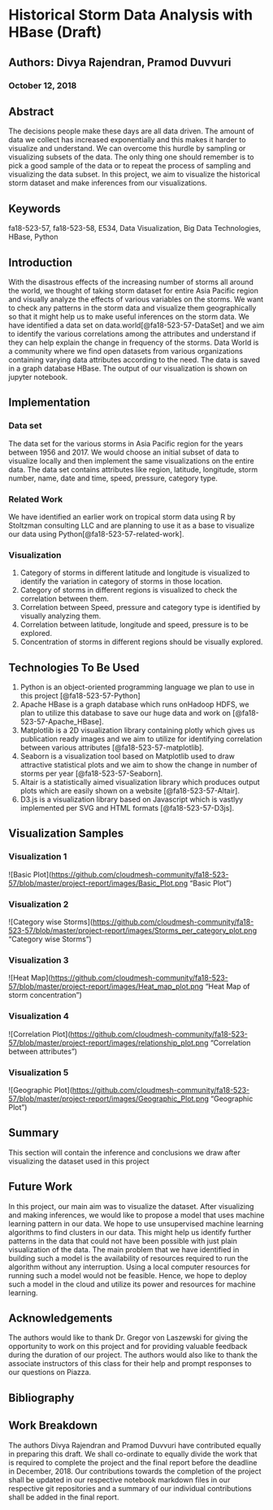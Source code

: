 # Historical Storm Data Analysis with HBase (Draft)
## Authors: Divya Rajendran, Pramod Duvvuri
### October 12, 2018

## Abstract
The decisions people make these days are all data driven. The amount of data we collect has increased exponentially and this makes it harder to visualize and understand. We can overcome this hurdle by sampling or visualizing subsets of the data. The only thing one should remember is to pick a good sample of the data or to repeat the process of sampling and visualizing the data subset. In this project, we aim to visualize the historical storm dataset and make inferences from our visualizations.

## Keywords
fa18-523-57, fa18-523-58, E534, Data Visualization, Big Data Technologies, HBase, Python

## Introduction

With the disastrous effects of the increasing number of storms all around the world, we thought of taking storm dataset for entire Asia Pacific region and visually analyze the effects of various variables on the storms. We want to check any patterns in the storm data and visualize them geographically so that it might help us to make useful inferences on the storm data. We have identified a data set on data.world[@fa18-523-57-DataSet] and we aim to identify the various correlations among the attributes and understand if they can help explain the change in frequency of the storms. Data World is a community where we find open datasets from various organizations containing varying data attributes according to the need. The data is saved in a graph database HBase. The output of our visualization is shown on jupyter notebook.


## Implementation
### Data set
The data set for the various storms in Asia Pacific region for the years between 1956 and 2017. We would choose an initial subset of data to visualize locally and then implement the same visualizations on the entire data. The data set contains attributes like region, latitude, longitude, storm number, name, date and time, speed, pressure, category type.

### Related Work
We have identified an earlier work on tropical storm data using R by Stoltzman consulting LLC and are planning to use it as a base to visualize our data using Python[@fa18-523-57-related-work].

### Visualization
1.	Category of storms in different latitude and longitude is visualized to identify the variation in category of storms in those location.
2.	Category of storms in different regions is visualized to check the correlation between them.
3.	Correlation between Speed, pressure and category type is identified by visually analyzing them.
4.	Correlation between latitude, longitude and speed, pressure is to be explored.
5.	Concentration of storms in different regions should be visually explored.

## Technologies To Be Used
1.	Python is an object-oriented programming language we plan to use in this project [@fa18-523-57-Python]
2.	Apache HBase is a graph database which runs onHadoop HDFS, we plan to utilize this database to save our huge data and work on [@fa18-523-57-Apache_HBase].
3.	Matplotlib is a 2D visualization library containing plotly which gives us publication ready images and we aim to utilize for identifying correlation between various attributes [@fa18-523-57-matplotlib].
4.	Seaborn is a visualization tool based on Matplotlib used to draw attractive statistical plots and we aim to show the change in number of storms per year [@fa18-523-57-Seaborn].
5.	Altair is a statistically aimed visualization library which produces output plots which are easily shown on a website [@fa18-523-57-Altair].
6.	D3.js is a visualization library based on Javascript which is vastlyy implemented per SVG and HTML formats [@fa18-523-57-D3js].

## Visualization Samples
### Visualization 1
![Basic Plot](https://github.com/cloudmesh-community/fa18-523-57/blob/master/project-report/images/Basic_Plot.png “Basic Plot”)
### Visualization 2
![Category wise Storms](https://github.com/cloudmesh-community/fa18-523-57/blob/master/project-report/images/Storms_per_category_plot.png “Category wise Storms”)
### Visualization 3
![Heat Map](https://github.com/cloudmesh-community/fa18-523-57/blob/master/project-report/images/Heat_map_plot.png “Heat Map of storm concentration”)
### Visualization 4
![Correlation Plot](https://github.com/cloudmesh-community/fa18-523-57/blob/master/project-report/images/relationship_plot.png “Correlation between attributes”)
### Visualization 5
![Geographic Plot](https://github.com/cloudmesh-community/fa18-523-57/blob/master/project-report/images/Geographic_Plot.png “Geographic Plot”)

## Summary
This section will contain the inference and conclusions we draw after visualizing the dataset used in this project

## Future Work
In this project, our main aim was to visualize the dataset. After visualizing and making inferences, we would like to propose a model that uses machine learning pattern in our data. We hope to use unsupervised machine learning algorithms to find clusters in our data. This might help us identify further patterns in the data that could not have been possible with just plain visualization of the data. The main problem that we have identified in building such a model is the availability of resources required to run the algorithm without any interruption. Using a local computer resources for running such a model would not be feasible. Hence, we hope to deploy such a model in the cloud and utilize its power and resources for machine learning.

## Acknowledgements
The authors would like to thank Dr. Gregor von Laszewski for giving the opportunity to work on this project and for providing valuable feedback during the duration of our project. The authors would also like to thank the associate instructors of this class for their help and prompt responses to our questions on Piazza.

## Bibliography

## Work Breakdown
The authors Divya Rajendran and Pramod Duvvuri have contributed equally in preparing this draft. We shall co-ordinate to equally divide the work that is required to complete the project and the final report before the deadline in December, 2018. Our contributions towards the completion of the project shall be updated in our respective notebook markdown files in our respective git repositories and a summary of our individual contributions shall be added in the final report.
